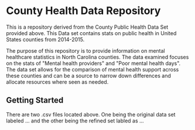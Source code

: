 # County Health Data Repository
This is a repository derived from the County Public Health Data Set provided above. This Data set contains stats on public health in United States counties from 2014-2015.

The purpose of this repository is to provide information on mental healthcare statistics in North Carolina counties. The data examined focuses on the stats of "Mental health providers" and "Poor mental health days". The data set allows for the comparison of mental health support across these counties and can be a source to narrow down differences and allocate resources where seen as needed. 
## Getting Started
There are two .csv files located above. One being the original data set labeled ... and the other being the refined set labled as ...
